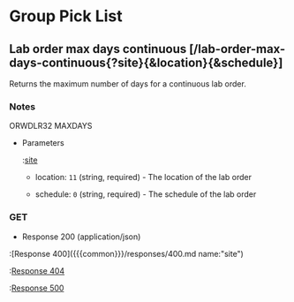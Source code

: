 # Group Pick List

## Lab order max days continuous [/lab-order-max-days-continuous{?site}{&location}{&schedule}]

Returns the maximum number of days for a continuous lab order.

### Notes

ORWDLR32 MAXDAYS

+ Parameters

    :[site]({{{common}}}/parameters/site.md)

    + location: `11` (string, required) - The location of the lab order

    + schedule: `0` (string, required) - The schedule of the lab order

### GET

+ Response 200 (application/json)

:[Response 400]({{{common}}}/responses/400.md name:"site")

:[Response 404]({{{common}}}/responses/404.md)

:[Response 500]({{{common}}}/responses/500.md)



